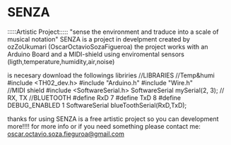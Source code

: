 # SENZA
:::::Artistic Project:::::
"sense the environment and traduce into a scale of musical notation"
SENZA is a project in develpment created by ozZoUkumari (OscarOctavioSozaFigueroa)
the project works with an Arduino Board and a MIDI-shield
using enviromental sensors (ligth,temperature,humidity,air,noise)

is necesary download the followings libriries
//LIBRARIES
//Temp&humi
#include <TH02_dev.h>
#include "Arduino.h"
#include "Wire.h"  
//MIDI shield
#include <SoftwareSerial.h>
SoftwareSerial mySerial(2, 3); // RX, TX
//BLUETOOTH
#define RxD 7
#define TxD 8
#define DEBUG_ENABLED  1
SoftwareSerial blueToothSerial(RxD,TxD);

thanks for using SENZA is a free artistic project so you can development more!!!!
for more info or if you need something please contact me: oscar.octavio.soza.fieguroa@gmail.com
